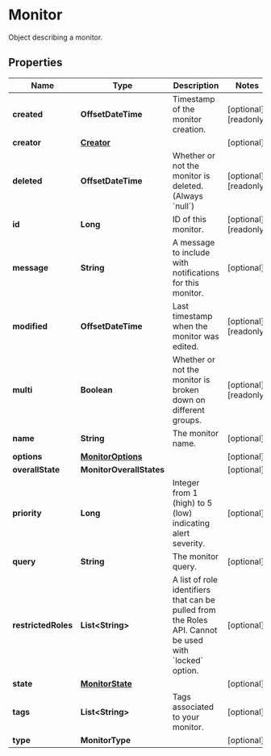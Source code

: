 

# Monitor

Object describing a monitor.

## Properties

Name | Type | Description | Notes
------------ | ------------- | ------------- | -------------
**created** | **OffsetDateTime** | Timestamp of the monitor creation. |  [optional] [readonly]
**creator** | [**Creator**](Creator.md) |  |  [optional]
**deleted** | **OffsetDateTime** | Whether or not the monitor is deleted. (Always &#x60;null&#x60;) |  [optional] [readonly]
**id** | **Long** | ID of this monitor. |  [optional] [readonly]
**message** | **String** | A message to include with notifications for this monitor. |  [optional]
**modified** | **OffsetDateTime** | Last timestamp when the monitor was edited. |  [optional] [readonly]
**multi** | **Boolean** | Whether or not the monitor is broken down on different groups. |  [optional] [readonly]
**name** | **String** | The monitor name. |  [optional]
**options** | [**MonitorOptions**](MonitorOptions.md) |  |  [optional]
**overallState** | **MonitorOverallStates** |  |  [optional]
**priority** | **Long** | Integer from 1 (high) to 5 (low) indicating alert severity. |  [optional]
**query** | **String** | The monitor query. |  [optional]
**restrictedRoles** | **List&lt;String&gt;** | A list of role identifiers that can be pulled from the Roles API. Cannot be used with &#x60;locked&#x60; option. |  [optional]
**state** | [**MonitorState**](MonitorState.md) |  |  [optional]
**tags** | **List&lt;String&gt;** | Tags associated to your monitor. |  [optional]
**type** | **MonitorType** |  |  [optional]



